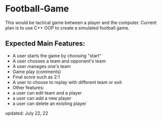 # Football-Game

<p>
This would be tactical game between a player and the computer. Current plan is to use C++ OOP to create a simulated football game.

</p>

<h2>Expected Main Features:</h2>
<ul>
<li>A user starts the game by choosing "start"</li>
<li>A user chooses a team and opponent's team</li>
<li>A user manages one's team</li>
<li>Game play (comments)</li>
<li>Final score such as 2:1</li>
<li>A user to choose to replay with different team or exit</li>
<li>Other features:</li>
<li>a user can edit team and a player</li>
<li>a user can add a new player</li>
<li>a user can delete an existing player</li>
</ul>

updated: July 22, 22
